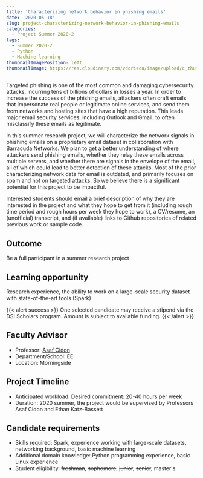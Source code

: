 ```yaml
---
title: 'Characterizing network behavior in phishing emails'
date: '2020-05-18'
slug: project-characterizing-network-behavior-in-phishing-emails
categories:
  - Project Summer 2020-2
tags:
  - Summer 2020-2
  - Python
  - Machine learning
thumbnailImagePosition: left
thumbnailImage: https://res.cloudinary.com/vdoriecu/image/upload/c_thumb,g_center,w_200/v1589993631/phishing_t538ws.png
---
```

 
Targeted phishing is one of the most common and damaging cybersecurity attacks, incurring tens of billions of dollars in losses a year. In order to increase the success of the phishing emails, attackers often craft emails that impersonate real people or legitimate online services, and send them from networks and hosting sites that have a high reputation. This leads major email security services, including Outlook and Gmail, to often misclassify these emails as legitimate.

<!--more-->
 
In this summer research project, we will characterize the network signals in phishing emails on a proprietary email dataset in collaboration with Barracuda Networks. We plan to get a better understanding of where attackers send phishing emails, whether they relay these emails across multiple servers, and whether there are signals in the envelope of the email, all of which could lead to better detection of these attacks. Most of the prior characterizing network data for email is outdated, and primarily focuses on spam and not on targeted attacks. So we believe there is a significant potential for this project to be impactful.
 
Interested students should email a brief description of why they are interested in the project and what they hope to get from it (including rough time period and rough hours per week they hope to work), a CV/resume, an (unofficial) transcript, and (if available) links to Github repositories of related previous work or sample code.

## Outcome

Be a full participant in a summer research project

## Learning opportunity

Research experience, the ability to work on a large-scale security dataset with state-of-the-art tools (Spark)

{{< alert success >}}
One selected candidate may receive a stipend via the DSI Scholars program. Amount is subject to available funding.
{{< /alert >}}

## Faculty Advisor
+ Professor: [Asaf Cidon](https://www.asafcidon.com)
+ Department/School: EE
+ Location: Morningside

## Project Timeline
+ Anticipated workload: Desired commitment: 20-40 hours per week
+ Duration: 2020 summer, the project would be supervised by Professors Asaf Cidon and Ethan Katz-Bassett

## Candidate requirements
+ Skills required: Spark, experience working with large-scale datasets, networking background, basic machine learning
+ Additional domain knowledge: Python programming experience, basic Linux experience
+ Student eligibility: ~~freshman~~, ~~sophomore~~, ~~junior~~, ~~senior~~, master's

